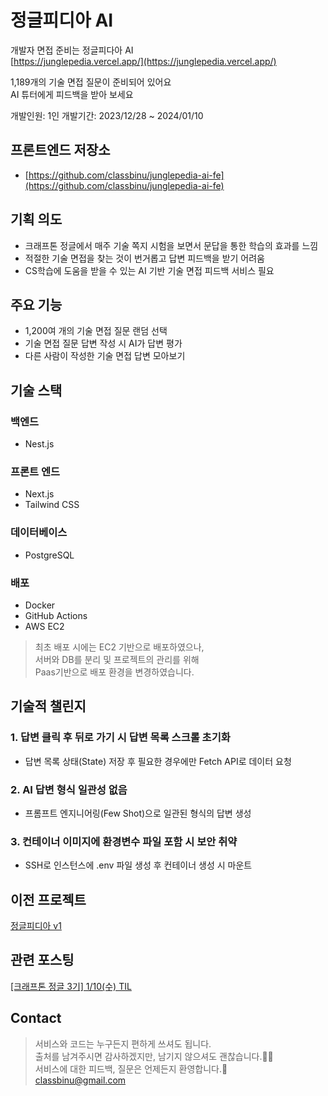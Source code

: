 # 정글피디아 AI 
개발자 면접 준비는 정글피다아 AI  
[https://junglepedia.vercel.app/](https://junglepedia.vercel.app/)

1,189개의 기술 면접 질문이 준비되어 있어요  
AI 튜터에게 피드백을 받아 보세요

개발인원: 1인
개발기간: 2023/12/28 ~ 2024/01/10

## 프론트엔드 저장소
- [https://github.com/classbinu/junglepedia-ai-fe](https://github.com/classbinu/junglepedia-ai-fe)

## 기획 의도
- 크래프톤 정글에서 매주 기술 쪽지 시험을 보면서 문답을 통한 학습의 효과를 느낌
- 적절한 기술 면접을 찾는 것이 번거롭고 답변 피드백을 받기 어려움
- CS학습에 도움을 받을 수 있는 AI 기반 기술 면접 피드백 서비스 필요


## 주요 기능
- 1,200여 개의 기술 면접 질문 랜덤 선택
- 기술 면접 질문 답변 작성 시 AI가 답변 평가
- 다른 사람이 작성한 기술 면접 답변 모아보기

## 기술 스택

### 백엔드
- Nest.js

### 프론트 엔드
- Next.js
- Tailwind CSS

### 데이터베이스
- PostgreSQL

### 배포
- Docker
- GitHub Actions
- AWS EC2

> 최초 배포 시에는 EC2 기반으로 배포하였으나,  
서버와 DB를 분리 및 프로젝트의 관리를 위해  
Paas기반으로 배포 환경을 변경하였습니다.

## 기술적 챌린지
### 1. 답변 클릭 후 뒤로 가기 시 답변 목록 스크롤 초기화
- 답변 목록 상태(State) 저장 후 필요한 경우에만 Fetch API로 데이터 요청

### 2. AI 답변 형식 일관성 없음
- 프롬프트 엔지니어링(Few Shot)으로 일관된 형식의 답변 생성

### 3. 컨테이너 이미지에 환경변수 파일 포함 시 보안 취약
- SSH로 인스턴스에 .env 파일 생성 후 컨테이너 생성 시 마운트

## 이전 프로젝트
[정글피디아 v1](https://github.com/classbinu/jungle-pedia)

## 관련 포스팅
[[크래프톤 정글 3기] 1/10(수) TIL](https://velog.io/@classbinu/%ED%81%AC%EB%9E%98%ED%94%84%ED%86%A4-%EC%A0%95%EA%B8%80-3%EA%B8%B0-110%EC%88%98-TIL)

## Contact
> 서비스와 코드는 누구든지 편하게 쓰셔도 됩니다.  
> 출처를 남겨주시면 감사하겠지만, 남기지 않으셔도 괜찮습니다.🙇‍♂️  
> 서비스에 대한 피드백, 질문은 언제든지 환영합니다.🥳  
> classbinu@gmail.com
